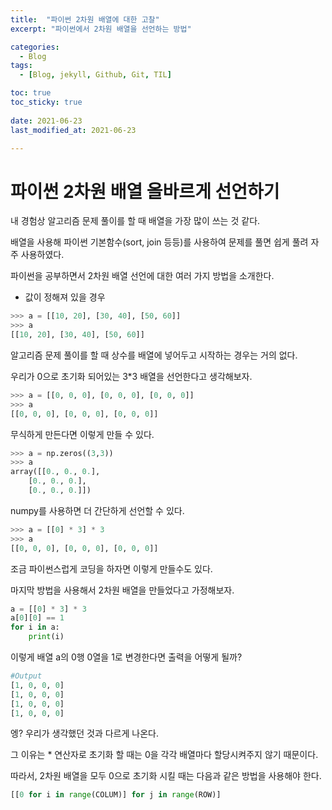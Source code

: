```yaml
---
title:  "파이썬 2차원 배열에 대한 고찰"
excerpt: "파이썬에서 2차원 배열을 선언하는 방법"

categories:
  - Blog
tags:
  - [Blog, jekyll, Github, Git, TIL]

toc: true
toc_sticky: true
 
date: 2021-06-23
last_modified_at: 2021-06-23

---
```


# 파이썬 2차원 배열 올바르게 선언하기

내 경험상 알고리즘 문제 풀이를 할 때 배열을 가장 많이 쓰는 것 같다.

배열을 사용해 파이썬 기본함수(sort, join 등등)를 사용하여 문제를 풀면 쉽게 풀려 자주 사용하였다.

파이썬을 공부하면서 2차원 배열 선언에 대한 여러 가지 방법을 소개한다.



-  값이 정해져 있을 경우 

```python
>>> a = [[10, 20], [30, 40], [50, 60]]
>>> a
[[10, 20], [30, 40], [50, 60]]
```

알고리즘 문제 풀이를 할 때 상수를 배열에 넣어두고 시작하는 경우는 거의 없다.





우리가 0으로 초기화 되어있는 3*3 배열을 선언한다고 생각해보자.

```python
>>> a = [[0, 0, 0], [0, 0, 0], [0, 0, 0]]
>>> a
[[0, 0, 0], [0, 0, 0], [0, 0, 0]]
```

무식하게 만든다면 이렇게 만들 수 있다.



```python
>>> a = np.zeros((3,3))
>>> a
array([[0., 0., 0.],
	[0., 0., 0.],
	[0., 0., 0.]])
```

numpy를 사용하면 더 간단하게 선언할 수 있다.

```python
>>> a = [[0] * 3] * 3
>>> a
[[0, 0, 0], [0, 0, 0], [0, 0, 0]]
```

조금 파이썬스럽게 코딩을 하자면 이렇게 만들수도 있다.





마지막 방법을 사용해서 2차원 배열을 만들었다고 가정해보자. 

```python
a = [[0] * 3] * 3
a[0][0] == 1
for i in a:
    print(i)
```

이렇게 배열 a의 0행 0열을 1로 변경한다면 출력을 어떻게 될까?

```python
#Output
[1, 0, 0, 0]
[1, 0, 0, 0]
[1, 0, 0, 0]
[1, 0, 0, 0]
```

엥? 우리가 생각했던 것과 다르게 나온다.



그 이유는 * 연산자로 초기화 할 때는 0을 각각 배열마다 할당시켜주지 않기 때문이다.





따라서, 2차원 배열을 모두 0으로 초기화 시킬 때는 다음과 같은 방법을 사용해야 한다.

```python
[[0 for i in range(COLUM)] for j in range(ROW)]
```
